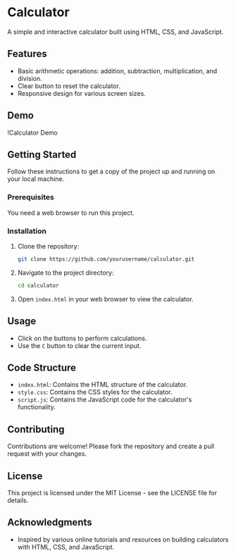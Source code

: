 # Calculator

A simple and interactive calculator built using HTML, CSS, and JavaScript.

## Features

- Basic arithmetic operations: addition, subtraction, multiplication, and division.
- Clear button to reset the calculator.
- Responsive design for various screen sizes.

## Demo

!Calculator Demo

## Getting Started

Follow these instructions to get a copy of the project up and running on your local machine.

### Prerequisites

You need a web browser to run this project.

### Installation

1. Clone the repository:
    ```bash
    git clone https://github.com/yourusername/calculator.git
    ```
2. Navigate to the project directory:
    ```bash
    cd calculator
    ```
3. Open `index.html` in your web browser to view the calculator.

## Usage

- Click on the buttons to perform calculations.
- Use the `C` button to clear the current input.

## Code Structure

- `index.html`: Contains the HTML structure of the calculator.
- `style.css`: Contains the CSS styles for the calculator.
- `script.js`: Contains the JavaScript code for the calculator's functionality.

## Contributing

Contributions are welcome! Please fork the repository and create a pull request with your changes.

## License

This project is licensed under the MIT License - see the LICENSE file for details.

## Acknowledgments

- Inspired by various online tutorials and resources on building calculators with HTML, CSS, and JavaScript.

